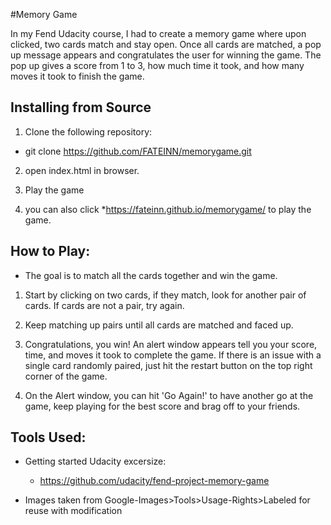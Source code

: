 #Memory Game

In my Fend Udacity course, I had to create a memory game where upon clicked, two cards match and stay open. Once all cards are matched, a pop up message appears and congratulates the user for winning the game. The pop up gives a score from 1 to 3, how much time it took, and how many moves it took to finish the game. 


## Installing from Source

1. Clone the following repository: 
  * git clone https://github.com/FATEINN/memorygame.git

2. open index.html in browser.

3. Play the game

4. you can also click
*https://fateinn.github.io/memorygame/ to play the game.

## How to Play:

* The goal is to match all the cards together and win the game.

1. Start by clicking on two cards, if they match, look for another pair of cards. If cards are not a pair, try again.

2. Keep matching up pairs until all cards are matched and faced up. 

3. Congratulations, you win! An alert window appears tell you your score, time, and moves it took to complete the game. If there is an issue with a single card randomly paired, just hit the restart button on the top right corner of the game. 

4. On the Alert window, you can hit 'Go Again!' to have another go at the game, keep playing for the best score and brag off to your friends.

## Tools Used: 

* Getting started Udacity excersize: 
  * https://github.com/udacity/fend-project-memory-game

* Images taken from Google-Images>Tools>Usage-Rights>Labeled for reuse with modification

